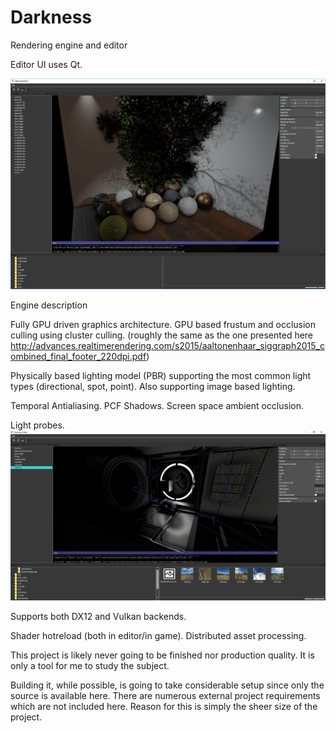 # Darkness

Rendering engine and editor

Editor UI uses Qt.

![alt text](https://github.com/Karmiska/Darkness/blob/master/editor.png "Editor screenshot")

<p>Engine description</p>

Fully GPU driven graphics architecture.
GPU based frustum and occlusion culling using cluster culling. (roughly the same as the one presented here http://advances.realtimerendering.com/s2015/aaltonenhaar_siggraph2015_combined_final_footer_220dpi.pdf)

Physically based lighting model (PBR) supporting the most common light types (directional, spot, point).
Also supporting image based lighting.

Temporal Antialiasing.
PCF Shadows.
Screen space ambient occlusion.

Light probes.
![alt text](https://github.com/Karmiska/Darkness/blob/master/light_probe.png "Light probe")

Supports both DX12 and Vulkan backends.

Shader hotreload (both in editor/in game).
Distributed asset processing.

This project is likely never going to be finished nor production quality. It is only a tool for me to study the subject.

Building it, while possible, is going to take considerable setup since only the source is available here. There are numerous external project requirements which are not included here. Reason for this is simply the sheer size of the project.

